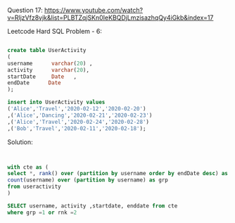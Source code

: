 Question 17:
https://www.youtube.com/watch?v=RljzVfz8vjk&list=PLBTZqjSKn0IeKBQDjLmzisazhqQy4iGkb&index=17

Leetcode Hard SQL Problem - 6:


```sql

create table UserActivity
(
username      varchar(20) ,
activity      varchar(20),
startDate     Date   ,
endDate      Date
);

insert into UserActivity values 
('Alice','Travel','2020-02-12','2020-02-20')
,('Alice','Dancing','2020-02-21','2020-02-23')
,('Alice','Travel','2020-02-24','2020-02-28')
,('Bob','Travel','2020-02-11','2020-02-18');

```
Solution:

```sql


with cte as (
select *, rank() over (partition by username order by endDate desc) as rnk,
count(username) over (partition by username) as grp
from useractivity
)

SELECT username, activity ,startdate, enddate from cte  
where grp =1 or rnk =2 
```